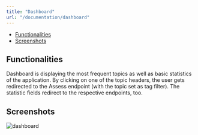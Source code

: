 ```yaml
---
title: "Dashboard"
url: "/documentation/dashboard"
---
```


* [Functionalities](#functionalities)
* [Screenshots](#screenshots)


## Functionalities
Dashboard is displaying the most frequent topics as well as basic statistics of the application. By clicking on one of the topic headers, the user gets redirected to the Assess endpoint (with the topic set as tag filter). The statistic fields redirect to the respective endpoints, too. 

## Screenshots
![dashboard](/documentation/dashboard.png)
